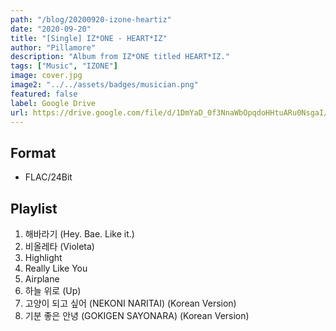 ```yaml
---
path: "/blog/20200920-izone-heartiz"
date: "2020-09-20"
title: "[Single] IZ*ONE - HEART*IZ"
author: "Pillamore"
description: "Album from IZ*ONE titled HEART*IZ."
tags: ["Music", "IZONE"]
image: cover.jpg
image2: "../../assets/badges/musician.png"
featured: false
label: Google Drive
url: https://drive.google.com/file/d/1DmYaD_0f3NnaWbOpqdoHHtuARu0NsgaI/view?usp=sharing
---
```


## Format

- FLAC/24Bit

## Playlist

1. 해바라기 (Hey. Bae. Like it.)
2. 비올레타 (Violeta)
3. Highlight
4. Really Like You
5. Airplane
6. 하늘 위로 (Up)
7. 고양이 되고 싶어 (NEKONI NARITAI) (Korean Version)
8. 기분 좋은 안녕 (GOKIGEN SAYONARA) (Korean Version)
